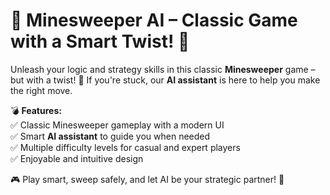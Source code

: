 # 🧨 Minesweeper AI – Classic Game with a Smart Twist! 🚀  

Unleash your logic and strategy skills in this classic **Minesweeper** game – but with a twist! 🤖 If you're stuck, our **AI assistant** is here to help you make the right move.  

💣 **Features:**  
✅ Classic Minesweeper gameplay with a modern UI  
✅ Smart **AI assistant** to guide you when needed  
✅ Multiple difficulty levels for casual and expert players  
✅ Enjoyable and intuitive design  

🎮 Play smart, sweep safely, and let AI be your strategic partner! 🚀
